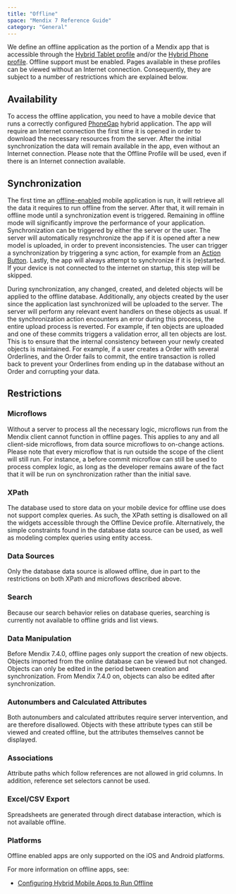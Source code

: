 ```yaml
---
title: "Offline"
space: "Mendix 7 Reference Guide"
category: "General"
---
```

We define an offline application as the portion of a Mendix app that is accessible through the [Hybrid Tablet profile](hybrid-tablet-profile) and/or the [Hybrid Phone profile](hybrid-phone-profile). Offline support must be enabled. Pages available in these profiles can be viewed without an Internet connection. Consequently, they are subject to a number of restrictions which are explained below.

## Availability

To access the offline application, you need to have a mobile device that runs a correctly configured [PhoneGap](http://phonegap.com/) hybrid application. The app will require an Internet connection the first time it is opened in order to download the necessary resources from the server. After the initial synchronization the data will remain available in the app, even without an Internet connection. Please note that the Offline Profile will be used, even if there is an Internet connection available.

## Synchronization

The first time an [offline-enabled](configuring-hybrid-mobile-apps-to-run-offline) mobile application is run, it will retrieve all the data it requires to run offline from the server. After that, it will remain in offline mode until a synchronization event is triggered. Remaining in offline mode will significantly improve the performance of your application. Synchronization can be triggered by either the server or the user. The server will automatically resynchronize the app if it is opened after a new model is uploaded, in order to prevent inconsistencies. The user can trigger a synchronization by triggering a sync action, for example from an [Action Button](action-button). Lastly, the app will always attempt to synchronize if it is (re)started. If your device is not connected to the internet on startup, this step will be skipped.

During synchronization, any changed, created, and deleted objects will be applied to the offline database. Additionally, any objects created by the user since the application last synchronized will be uploaded to the server. The server will perform any relevant event handlers on these objects as usual. If the synchronization action encounters an error during this process, the entire upload process is reverted. For example, if ten objects are uploaded and one of these commits triggers a validation error, all ten objects are lost. This is to ensure that the internal consistency between your newly created objects is maintained. For example, if a user creates a Order with several Orderlines, and the Order fails to commit, the entire transaction is rolled back to prevent your Orderlines from ending up in the database without an Order and corrupting your data.

## Restrictions

### Microflows

Without a server to process all the necessary logic, microflows run from the Mendix client cannot function in offline pages. This applies to any and all client-side microflows, from data source microflows to on-change actions. Please note that every microflow that is run outside the scope of the client will still run. For instance, a before commit microflow can still be used to process complex logic, as long as the developer remains aware of the fact that it will be run on synchronization rather than the initial save.

### XPath

The database used to store data on your mobile device for offline use does not support complex queries. As such, the XPath setting is disallowed on all the widgets accessible through the Offline Device profile. Alternatively, the simple constraints found in the database data source can be used, as well as modeling complex queries using entity access.

### Data Sources

Only the database data source is allowed offline, due in part to the restrictions on both XPath and microflows described above.

### Search

Because our search behavior relies on database queries, searching is currently not available to offline grids and list views.

### Data Manipulation

Before Mendix 7.4.0, offline pages only support the creation of new objects. Objects imported from the online database can be viewed but not changed. Objects can only be edited in the period between creation and synchronization.
From Mendix 7.4.0 on, objects can also be edited after synchronization.

### Autonumbers and Calculated Attributes

Both autonumbers and calculated attributes require server intervention, and are therefore disallowed. Objects with these attribute types can still be viewed and created offline, but the attributes themselves cannot be displayed.

### Associations

Attribute paths which follow references are not allowed in grid columns. In addition, reference set selectors cannot be used.

### Excel/CSV Export

Spreadsheets are generated through direct database interaction, which is not available offline.

### Platforms

Offline enabled apps are only supported on the iOS and Android platforms.

For more information on offline apps, see:

*   [Configuring Hybrid Mobile Apps to Run Offline](configuring-hybrid-mobile-apps-to-run-offline)
